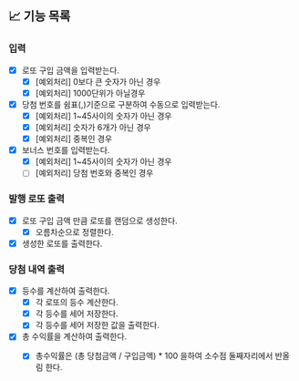 ## 📈 기능 목록

### 입력

- [x] 로또 구입 금액을 입력받는다.
    - [x] [예외처리] 0보다 큰 숫자가 아닌 경우
    - [x] [예외처리] 1000단위가 아닐경우

- [x] 당첨 번호를 쉼표(,)기준으로 구분하여 수동으로 입력받는다.
    - [x] [예외처리] 1~45사이의 숫자가 아닌 경우
    - [x] [예외처리] 숫자가 6개가 아닌 경우
    - [x] [예외처리] 중복인 경우

- [x] 보너스 번호를 입력받는다.
    - [x] [예외처리] 1~45사이의 숫자가 아닌 경우
    - [ ] [예외처리] 당첨 번호와 중복인 경우

### 발행 로또 출력

- [x] 로또 구입 금액 만큼 로또를 랜덤으로 생성한다.
    - [x] 오름차순으로 정렬한다.
- [x] 생성한 로또를 출력한다.

### 당첨 내역 출력

- [x] 등수를 계산하여 출력한다.
    - [x] 각 로또의 등수 계산한다.
    - [x] 각 등수를 세어 저장한다.
    - [x] 각 등수를 세어 저장한 값을 출력한다.

- [x] 총 수익률을 계산하여 출력한다.
    - [x] 총수익률은 (총 당첨금액 /  구입금액) * 100 을하여 소수점 둘째자리에서 반올림 한다.  


